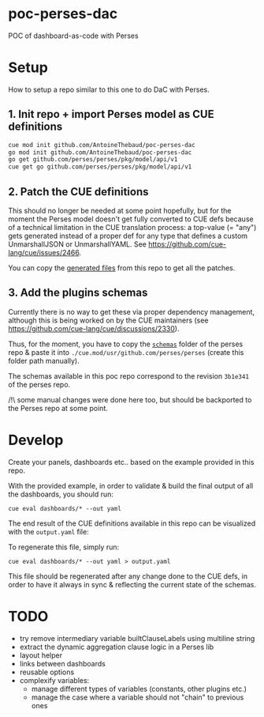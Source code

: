 # poc-perses-dac

POC of dashboard-as-code with Perses

# Setup

How to setup a repo similar to this one to do DaC with Perses.

## 1. Init repo + import Perses model as CUE definitions

```bash
cue mod init github.com/AntoineThebaud/poc-perses-dac
go mod init github.com/AntoineThebaud/poc-perses-dac
go get github.com/perses/perses/pkg/model/api/v1
cue get go github.com/perses/perses/pkg/model/api/v1
```

## 2. Patch the CUE definitions

This should no longer be needed at some point hopefully, but for the moment the Perses model doesn't get fully converted to CUE defs because of a technical limitation in the CUE translation process: a top-value (= "any") gets generated instead of a proper def for any type that defines a custom UnmarshallJSON or UnmarshallYAML. See https://github.com/cue-lang/cue/issues/2466.

You can copy the [generated files](./cue.mode/gen/github.com/perses) from this repo to get all the patches.

## 3. Add the plugins schemas

Currently there is no way to get these via proper dependency management, although this is being worked on by the CUE maintainers (see https://github.com/cue-lang/cue/discussions/2330).

Thus, for the moment, you have to copy the [`schemas`](https://github.com/perses/perses/tree/main/schemas) folder of the perses repo & paste it into `./cue.mod/usr/github.com/perses/perses` (create this folder path manually).

The schemas available in this poc repo correspond to the revision `3b1e341` of the perses repo.

/!\ some manual changes were done here too, but should be backported to the Perses repo at some point.

# Develop

Create your panels, dashboards etc.. based on the example provided in this repo.

With the provided example, in order to validate & build the final output of all the dashboards, you should run:
```
cue eval dashboards/* --out yaml
```

The end result of the CUE definitions available in this repo can be visualized with the `output.yaml` file:

To regenerate this file, simply run:
```
cue eval dashboards/* --out yaml > output.yaml
```

This file should be regenerated after any change done to the CUE defs, in order to have it always in sync & reflecting the current state of the schemas.

# TODO
- try remove intermediary variable builtClauseLabels using multiline string
- extract the dynamic aggregation clause logic in a Perses lib
- layout helper
- links between dashboards
- reusable options
- complexify variables:
  - manage different types of variables (constants, other plugins etc.)
  - manage the case where a variable should not "chain" to previous ones